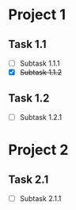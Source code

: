 # Project 1

## Task 1.1

- [ ] Subtask 1.1.1
- [x] ~~Subtask 1.1.2~~

## Task 1.2

- [ ] Subtask 1.2.1


# Project 2

## Task 2.1

- [ ] Subtask 2.1.1

